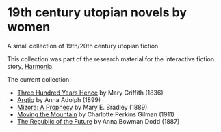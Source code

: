 # 19th century utopian novels by women
A small collection of 19th/20th century utopian fiction.

This collection was part of the research material for the interactive fiction story, [Harmonia](https://github.com/lizadaly/harmonia).

The current collection:
* [Three Hundred Years Hence](books/300-years-hence/) by Mary Griffith (1836)
* [Arqtiq](books/artiq/) by Anna Adolph (1899)
* [Mizora: A Prophecy](books/mizora-a-prophecy/) by Mary E. Bradley (1889)
* [Moving the Mountain](books/moving-the-mountain/) by Charlotte Perkins Gilman (1911)
* [The Republic of the Future](books/republic-of-the-future/) by Anna Bowman Dodd (1887)
